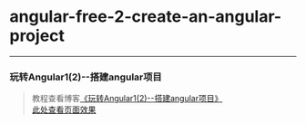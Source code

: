 # angular-free-2-create-an-angular-project        
---
### 玩转Angular1(2)--搭建angular项目               

> 教程查看博客[《玩转Angular1(2)--搭建angular项目》](https://godbasin.github.io/2017/02/11/angular-free-2-create-an-angular-project/)                           
> [此处查看页面效果](http://ok2o5vt7c.bkt.clouddn.com/2-create-an-angular-project/index.html)  
